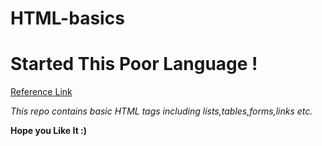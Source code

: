 # HTML-basics

# Started This Poor Language !

[Reference Link](https://www.w3schools.com/html/html_intro.asp)
 
_This repo contains basic HTML tags including lists,tables,forms,links etc._

**Hope you Like It :)**
